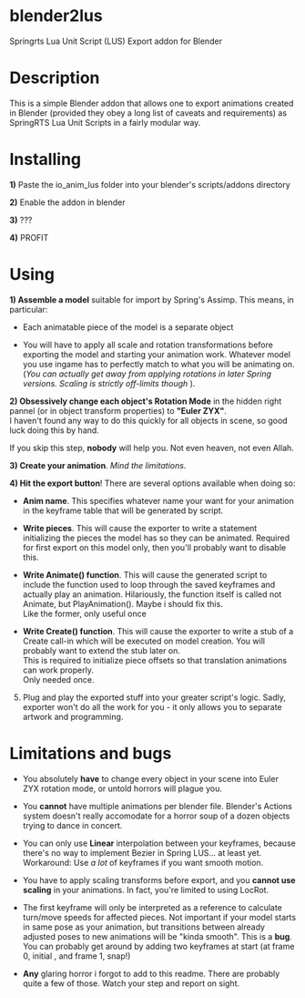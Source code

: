 blender2lus
===========

Springrts Lua Unit Script (LUS) Export addon for Blender 

Description
==========
This is a simple Blender addon that allows one to export animations created in Blender (provided they obey a long list of caveats and requirements) as SpringRTS Lua Unit Scripts in a fairly modular way.

Installing
==========
**1)** Paste the io_anim_lus folder into your blender's scripts/addons directory

**2)** Enable the addon in blender

**3)** ???

**4)** PROFIT

Using
=====
**1) Assemble a model** suitable for import by Spring's Assimp. This means, in particular:

* Each animatable piece of the model is a separate object

* You will have to apply all scale and rotation transformations before exporting the model and starting your animation work. Whatever model you use ingame has to perfectly match to what you will be animating on.
(*You can actually get away from applying rotations in later Spring versions. Scaling is strictly off-limits though* ).

**2) Obsessively change each object's Rotation Mode** in the hidden right pannel (or in object transform properties) to **"Euler ZYX"**.  
I haven't found any way to do this quickly for all objects in scene, so good luck doing this by hand.  
 
If you skip this step, **nobody** will help you. Not even heaven, not even Allah.

**3) Create your animation**. *Mind the limitations*.

**4) Hit the export button**! There are several options available when doing so:

* **Anim name**. This specifies whatever name your want for your animation in the keyframe table that will be generated by script.

* **Write pieces**. This will cause the exporter to write a statement initializing the pieces the model has so they can be animated. Required for first export on this model only, then you'll probably want to disable this.

* **Write Animate() function**. This will cause the generated script to include the function used to loop through the saved keyframes and actually play an animation. Hilariously, the function itself is called not Animate, but PlayAnimation(). Maybe i should fix this.   
Like the former, only useful once

* **Write Create() function**. This will cause the exporter to write a stub of a Create call-in which will be executed on model creation. You will probably want to extend the stub later on.   
This is required to initialize piece offsets so that translation animations can work properly.  
Only needed once.

5) Plug and play the exported stuff into your greater script's logic. Sadly, exporter won't do all the work for you - it only allows you to separate artwork and programming.

Limitations and bugs
====================
* You absolutely **have** to change every object in your scene into Euler ZYX rotation mode, or untold horrors will plague you.

* You **cannot** have multiple animations per blender file. Blender's Actions system doesn't really accomodate for a horror soup of a dozen objects trying to dance in concert.

* You can only use **Linear** interpolation between your keyframes, because there's no way to implement Bezier in Spring LUS... at least yet.  
Workaround: Use *a lot* of keyframes if you want smooth motion.

* You have to apply scaling transforms before export, and you **cannot use scaling** in your animations. In fact, you're limited to using LocRot.

* The first keyframe will only be interpreted as a reference to calculate turn/move speeds for affected pieces. Not important if your model starts in same pose as your animation, but transitions between already adjusted poses to new animations will be "kinda smooth". This is a **bug**. You can probably get around by adding two keyframes at start (at frame 0, initial , and frame 1, snap!)

* **Any** glaring horror i forgot to add to this readme. There are probably quite a few of those. Watch your step and report on sight.